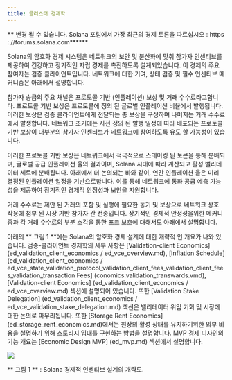 ```yaml
---
title: 클러스터 경제학
---
```


**\*\*** 변경 될 수 있습니다. Solana 포럼에서 가장 최근의 경제 토론을 따르십시오 : https : //forums.solana.com**\*\***

Solana의 암호화 경제 시스템은 네트워크의 보안 및 분산화에 맞춰 참가자 인센티브를 제공하여 건강하고 장기적인 자립 경제를 촉진하도록 설계되었습니다. 이 경제의 주요 참여자는 검증 클라이언트입니다. 네트워크에 대한 기여, 상태 검증 및 필수 인센티브 메커니즘은 아래에서 설명합니다.

참가자 송금의 주요 채널은 프로토콜 기반 (인플레이션) 보상 및 거래 수수료라고합니다. 프로토콜 기반 보상은 프로토콜에 정의 된 글로벌 인플레이션 비율에서 발행됩니다. 이러한 보상은 검증 클라이언트에게 전달되는 총 보상을 구성하며 나머지는 거래 수수료에서 발생합니다. 네트워크 초기에는 사전 정의 된 발행 일정에 따라 배포되는 프로토콜 기반 보상이 대부분의 참가자 인센티브가 네트워크에 참여하도록 유도 할 가능성이 있습니다.

이러한 프로토콜 기반 보상은 네트워크에서 적극적으로 스테이킹 된 토큰을 통해 분배되며, 글로벌 공급 인플레이션 율의 결과이며, Solana 시대에 따라 계산되고 활성 밸리데이터 세트에 분배됩니다. 아래에서 더 논의되는 바와 같이, 연간 인플레이션 율은 미리 결정된 인플레이션 일정을 기반으로합니다. 이를 통해 네트워크에 통화 공급 예측 가능성을 제공하여 장기적인 경제적 안정성과 보안을 지원합니다.

거래 수수료는 제안 된 거래의 포함 및 실행에 필요한 동기 및 보상으로 네트워크 상호 작용에 첨부 된 시장 기반 참가자 간 전송입니다. 장기적인 경제적 안정성을위한 메커니즘과 각 거래 수수료의 부분 소각을 통한 포크 보호에 대해서도 아래에서 설명합니다.

아래의 ** 그림 1 **에는 Solana의 암호화 경제 설계에 대한 개략적 인 개요가 나와 있습니다. 검증-클라이언트 경제학의 세부 사항은 \[Validation-client Economics\] (ed_validation_client_economics / ed_vce_overview.md), \[Inflation Schedule\] (ed_validation_client_economics / ed_vce_state_validation_protocol_validation_client_fees_validation_client_fees_validation_transaction Fees] (conomics.validation_transwards.vmd), \[Validation-client Economics\] (ed_validation_client_economics / ed_vce_overview.md) 섹션에 설명되어 있습니다. 또한 \[Validation Stake Delegation\] (ed_validation_client_economics / ed_vce_validation_stake_delegation.md) 섹션은 밸리데이터 위임 기회 및 시장에 대한 논의로 마무리됩니다. 또한 \[Storage Rent Economics\] (ed_storage_rent_economics.md)에서는 원장의 활성 상태를 유지하기위한 외부 비용을 설명하기 위해 스토리지 임대를 구현하는 방법을 설명합니다. MVP 경제 디자인의 기능 개요는 \[Economic Design MVP\] (ed_mvp.md) 섹션에서 설명합니다.

![](/img/economic_design_infl_230719.png)

** 그림 1 ** : Solana 경제적 인센티브 설계의 개략도.

